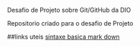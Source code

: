 Desafio de Projeto sobre Git/GitHub da DIO

Repositorio criado para o desafio de Projeto

##links uteis
[sintaxe basica mark down](https://www.markdownguide.org/getting-started/)
